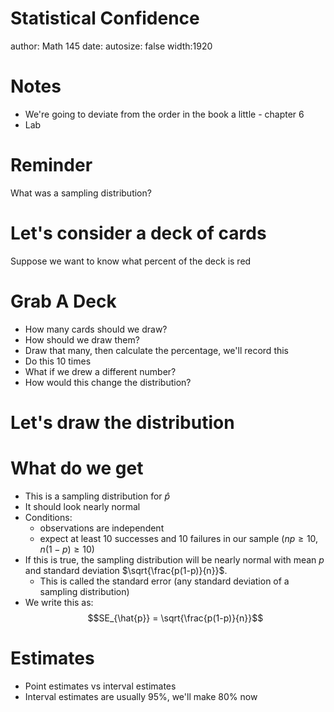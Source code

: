 Statistical Confidence
========================================================
author: Math 145
date: 
autosize: false
width:1920

Notes
===
* We're going to deviate from the order in the book a little - chapter 6
* Lab

Reminder
===
What was a sampling distribution?

Let's consider a deck of cards
===

Suppose we want to know what percent of the deck is red

Grab A Deck
===

- How many cards should we draw?
- How should we draw them?
- Draw that many, then calculate the percentage, we'll record this
- Do this 10 times
- What if we drew a different number?
- How would this change the distribution?

Let's draw the distribution
===

What do we get
===
* This is a sampling distribution for $\hat{p}$
* It should look nearly normal
* Conditions:
  * observations are independent
  * expect at least 10 successes and 10 failures in our sample ($np \geq 10$, $n(1-p) \geq 10$)
* If this is true, the sampling distribution will be nearly normal with mean $p$ and standard deviation $\sqrt{\frac{p(1-p)}{n}}$.
  * This is called the standard error (any standard deviation of a sampling distribution)
* We write this as:
$$SE_{\hat{p}} = \sqrt{\frac{p(1-p)}{n}}$$

Estimates
===
* Point estimates vs interval estimates
* Interval estimates are usually 95%, we'll make 80% now
